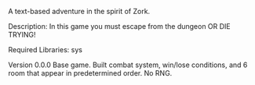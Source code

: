 A text-based adventure in the spirit of Zork.

Description:
In this game you must escape from the dungeon OR DIE TRYING!

Required Libraries:
sys

Version 0.0.0
Base game.  Built combat system, win/lose conditions, and 6 room that appear in predetermined order.  No RNG.
